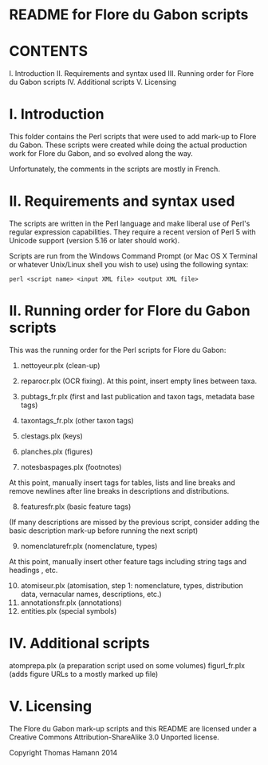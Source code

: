 ﻿README for Flore du Gabon scripts
=================================

CONTENTS
========
I. Introduction
II. Requirements and syntax used
III. Running order for Flore du Gabon scripts
IV. Additional scripts
V. Licensing

I. Introduction
===============

This folder contains the Perl scripts that were used to add 
mark-up to Flore du Gabon. These scripts were created while doing the actual 
production work for Flore du Gabon, and so evolved along the way.

Unfortunately, the comments in the scripts are mostly in French.

II. Requirements and syntax used
================================

The scripts are written in the Perl language and make liberal use of Perl's 
regular expression capabilities. They require a recent version of Perl 5 with 
Unicode support (version 5.16 or later should work).

Scripts are run from the Windows Command Prompt (or Mac OS X Terminal or 
whatever Unix/Linux shell you wish to use) using the following syntax:

 `perl <script name> <input XML file> <output XML file>`

II. Running order for Flore du Gabon scripts
============================================

This was the running order for the Perl scripts for Flore du Gabon:

1)	nettoyeur.plx (clean-up)
2)	reparocr.plx (OCR fixing). At this point, insert empty lines between taxa.

3)	pubtags_fr.plx (first and last publication and taxon tags, metadata base 
	tags)
4)	taxontags_fr.plx (other taxon tags)
5)	clestags.plx (keys)
6)	planches.plx (figures)
7)	notesbaspages.plx (footnotes)

At this point, manually insert tags for tables, lists and line breaks and 
remove newlines after line breaks in descriptions and distributions.

8)	featuresfr.plx (basic feature tags) 

(If many descriptions are missed by the previous script, consider adding the 
basic description mark-up before running the next script)

9)	nomenclaturefr.plx (nomenclature, types)

At this point, manually insert other feature tags including string tags and 
headings , etc.

10)	atomiseur.plx (atomisation, step 1: nomenclature, types, distribution data, 
	vernacular names, descriptions, etc.)
11)	annotationsfr.plx (annotations)
12)	entities.plx (special symbols)

IV. Additional scripts
======================

atomprepa.plx (a preparation script used on some volumes)
figurl_fr.plx (adds figure URLs to a mostly marked up file)

V. Licensing
============

The Flore du Gabon mark-up scripts and this README are licensed under a 
Creative Commons Attribution-ShareAlike 3.0 Unported license.


Copyright Thomas Hamann 2014


